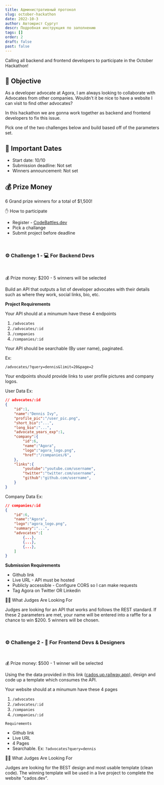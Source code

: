 ```yaml
---
title: Административный протокол
slug: october-hackathon
date: 2022-10-3
author: Автоюрист Сургут
descr: Подробная инструкция по заполнению
tags: []
order: 2
draft: false
past: false
---
```


Calling all backend and frontend developers to participate in the October Hackathon!

## 🎯 Objective

As a developer advocate at Agora, I am always looking to collaborate with Advocates from other companies. Wouldn't it be nice to have a website I can visit to find other advocates? 

In this hackathon we are gonna work together as backend and frontend developers to fix this issue.

Pick one of the two challenges below and build based off of the parameters set.

## 📆 Important Dates
- Start date: 10/10
- Submission deadline: Not set
- Winners announcement: Not set


## 💰 Prize Money

6 Grand prize winners for a total of $1,500!

✋ How to participate

- Register - <a href="https://codebattles.dev/" target="_blanl">CodeBattles.dev</a>
- Pick a challange
- Submit project before deadline


<br>

### ⚙️ Challenge 1 - 💻 For Backend Devs

<br>

💰  Prize money: $200 - 5 winners will be selected

Build an API that outputs a list of developer advocates with their details such as where they work, social links, bio, etc.

**Project Requirements**

Your API should at a minumum have these 4 endpoints

1. `/advocates`
2. `/advocates/:id`
3. `/companies`
4. `/companies/:id`

Your API should be searchable (By user name), paginated.

Ex: 

`/advocates/?query=dennis&limit=20&page=2`

Your endpoints should provide links to user profile pictures and company logos.

User Data Ex:

```json
// advocates/:id
{
    "id":1,
    "name":"Dennis Ivy",
    "profile_pic":"/user_pic.png",
    "short_bio":"...",
    "long_bio":"...",
    "advocate_years_exp":1,
    "company":{
        "id":6,
        "name":"Agora",
        "logo":"agora_logo.png",
        "href":"/companies/6",
    },
    "links":{
        "youtube":"youtube.com/username",
        "twitter":"twitter.com/username",
        "github":"github.com/username",
    }
}
```

Company Data Ex:

```json
// companies/:id
{
    "id":6,
    "name":"Agora",
    "logo":"agora_logo.png",
    "summary":"...",
    "advocates":[
        {...},
        {...},
        {...},
    ]
}
```

**Submission Requirements**

- Github link
- Live URL - API must be hosted
- Publicly accessible - Configure CORS so I can make requests
- Tag Agora on Twitter OR Linkedin

🧑‍⚖️ What Judges Are Looking For

Judges are looking for an API that works and follows the REST standard. If these 2 parameters are met, your name will be entered into a raffle for a chance to win $200. 5 winners will be chosen.

<br>

### ⚙️ Challenge 2 - 🎨 For Frontend Devs & Designers

<br>

💰  Prize money: $500 - 1 winner will be selected

Using the the data provided in this link (<a href="https://cados.up.railway.app/" target="_blank">cados.up.railway.app</a>), design and code up a template which consumes the API.

Your website should at a minumum have these 4 pages

1. `/advocates`
2. `/advocates/:id`
3. `/companies`
4. `/companies/:id`

`Requirements`

- Github link
- Live URL
- 4 Pages
- Searchable. Ex: `?advocates?query=dennis`

🧑‍⚖️ What Judges Are Looking For

Judges are looking for the BEST design and most usable template (clean code). The winning template will be used in a live project to complete the website "cados.dev".